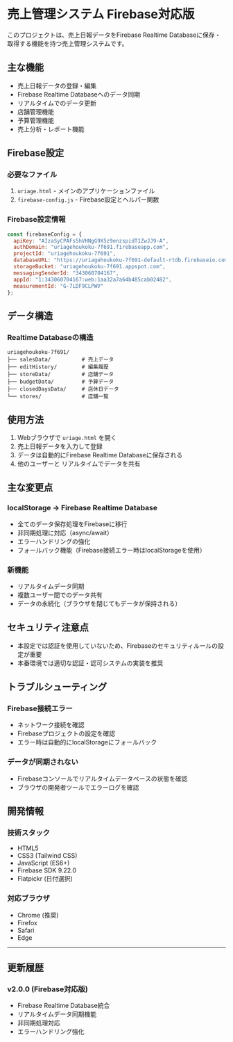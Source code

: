 # 売上管理システム Firebase対応版

このプロジェクトは、売上日報データをFirebase Realtime Databaseに保存・取得する機能を持つ売上管理システムです。

## 主な機能

- 売上日報データの登録・編集
- Firebase Realtime Databaseへのデータ同期
- リアルタイムでのデータ更新
- 店舗管理機能
- 予算管理機能
- 売上分析・レポート機能

## Firebase設定

### 必要なファイル
1. `uriage.html` - メインのアプリケーションファイル
2. `firebase-config.js` - Firebase設定とヘルパー関数

### Firebase設定情報
```javascript
const firebaseConfig = {
  apiKey: "AIzaSyCPAFs5hVHNgG9X5z9enzspidT1ZwJJ9-A",
  authDomain: "uriagehoukoku-7f691.firebaseapp.com",
  projectId: "uriagehoukoku-7f691",
  databaseURL: "https://uriagehoukoku-7f691-default-rtdb.firebaseio.com/",
  storageBucket: "uriagehoukoku-7f691.appspot.com",
  messagingSenderId: "343060704167",
  appId: "1:343060704167:web:1aa32a7a64b485cab02482",
  measurementId: "G-7LDF9CLPWV"
};
```

## データ構造

### Realtime Databaseの構造
```
uriagehoukoku-7f691/
├── salesData/          # 売上データ
├── editHistory/        # 編集履歴
├── storeData/          # 店舗データ
├── budgetData/         # 予算データ
├── closedDaysData/     # 店休日データ
└── stores/             # 店舗一覧
```

## 使用方法

1. Webブラウザで `uriage.html` を開く
2. 売上日報データを入力して登録
3. データは自動的にFirebase Realtime Databaseに保存される
4. 他のユーザーと リアルタイムでデータを共有

## 主な変更点

### localStorage → Firebase Realtime Database
- 全てのデータ保存処理をFirebaseに移行
- 非同期処理に対応（async/await）
- エラーハンドリングの強化
- フォールバック機能（Firebase接続エラー時はlocalStorageを使用）

### 新機能
- リアルタイムデータ同期
- 複数ユーザー間でのデータ共有
- データの永続化（ブラウザを閉じてもデータが保持される）

## セキュリティ注意点

- 本設定では認証を使用していないため、Firebaseのセキュリティルールの設定が重要
- 本番環境では適切な認証・認可システムの実装を推奨

## トラブルシューティング

### Firebase接続エラー
- ネットワーク接続を確認
- Firebaseプロジェクトの設定を確認
- エラー時は自動的にlocalStorageにフォールバック

### データが同期されない
- Firebaseコンソールでリアルタイムデータベースの状態を確認
- ブラウザの開発者ツールでエラーログを確認

## 開発情報

### 技術スタック
- HTML5
- CSS3 (Tailwind CSS)
- JavaScript (ES6+)
- Firebase SDK 9.22.0
- Flatpickr (日付選択)

### 対応ブラウザ
- Chrome (推奨)
- Firefox
- Safari
- Edge

---

## 更新履歴

### v2.0.0 (Firebase対応版)
- Firebase Realtime Database統合
- リアルタイムデータ同期機能
- 非同期処理対応
- エラーハンドリング強化